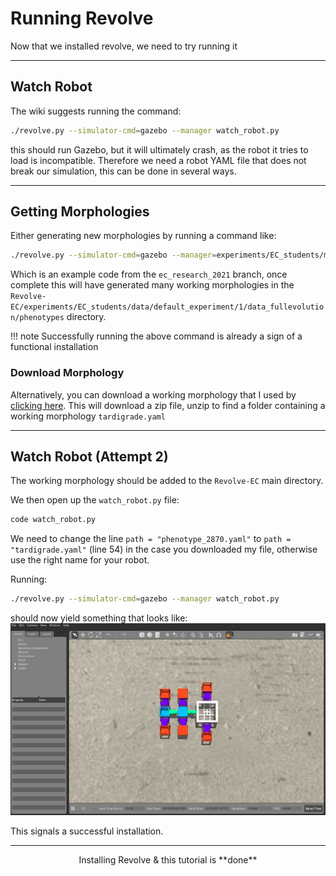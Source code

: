 # Running Revolve

Now that we installed revolve, we need to try running it

---

## Watch Robot

The wiki suggests running the command:
```bash
./revolve.py --simulator-cmd=gazebo --manager watch_robot.py
```

this should run Gazebo, but it will ultimately crash, as the robot it tries to load is incompatible.
Therefore we need a robot YAML file that does not break our simulation, this can be done in several ways.

---

## Getting Morphologies

Either generating new morphologies by running a command like:
```bash
./revolve.py --simulator-cmd=gazebo --manager=experiments/EC_students/manager_population_cppn.py
```

Which is an example code from the `ec_research_2021` branch, once complete this will have generated many working morphologies in the `Revolve-EC/experiments/EC_students/data/default_experiment/1/data_fullevolution/phenotypes` directory.

!!! note
    Successfully running the above command is already a sign of a functional installation

### Download Morphology
Alternatively, you can download a working morphology that I used by [clicking here](../files/phenotypes.zip).
This will download a zip file, unzip to find a folder containing a working morphology `tardigrade.yaml`

---

## Watch Robot (Attempt 2)
The working morphology should be added to the `Revolve-EC` main directory.

We then open up the `watch_robot.py` file:
```bash
code watch_robot.py
```

We need to change the line `path = "phenotype_2870.yaml"` to `path = "tardigrade.yaml"` (line 54) in the case you downloaded my file, otherwise use the right name for your robot.

Running:
```bash
./revolve.py --simulator-cmd=gazebo --manager watch_robot.py
```

should now yield something that looks like:
![Revolve](imgs/revolve.jpg)

This signals a successful installation.

---

<center>
    Installing Revolve & this tutorial is **done**
</center>